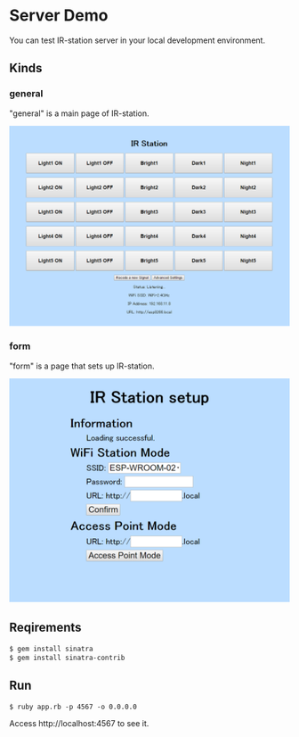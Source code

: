 # Server Demo

You can test IR-station server in your local development environment.

## Kinds

### general

"general" is a main page of IR-station.

![general](general.png)

### form

"form" is a page that sets up IR-station.

![form](form.png)

## Reqirements

	$ gem install sinatra
	$ gem install sinatra-contrib

## Run

	$ ruby app.rb -p 4567 -o 0.0.0.0

Access http://localhost:4567 to see it.
